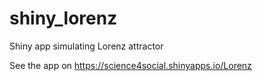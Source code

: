 # shiny_lorenz
Shiny app simulating Lorenz attractor

See the app on 
https://science4social.shinyapps.io/Lorenz

